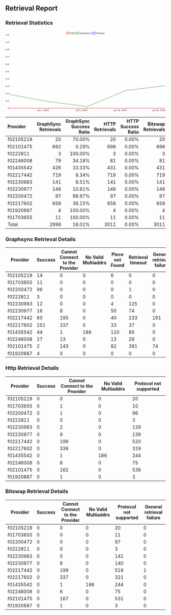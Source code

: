 ## Retrieval Report
### Retrieval Statistics
<img src="https://raw.githubusercontent.com/data-preservation-programs/filplus-checker-assets/main/filecoin-project/filecoin-plus-large-datasets/issues/2045/1690536000474.png"/>

| Provider  | GraphSync Retrievals | GraphSync Success Ratio | HTTP Retrievals | HTTP Success Ratio | Bitswap Retrievals | Bitswap Success Ratio |
| :-------- | -------------------: | ----------------------: | --------------: | -----------------: | -----------------: | --------------------: |
| f02105219 |                   20 |                  70.00% |              20 |              0.00% |                 20 |                 0.00% |
| f02101475 |                  692 |                   0.29% |             698 |              0.00% |                698 |                 0.00% |
| f0222811  |                    3 |                 100.00% |               3 |              0.00% |                  3 |                 0.00% |
| f02246008 |                   79 |                  34.18% |              81 |              0.00% |                 81 |                 0.00% |
| f01435542 |                  426 |                  10.33% |             431 |              0.00% |                431 |                 0.00% |
| f02217442 |                  719 |                   8.34% |             719 |              0.00% |                719 |                 0.00% |
| f02230983 |                  141 |                   8.51% |             141 |              0.00% |                141 |                 0.00% |
| f02230977 |                  148 |                  10.81% |             148 |              0.00% |                148 |                 0.00% |
| f02200472 |                   97 |                  98.97% |              97 |              0.00% |                 97 |                 0.00% |
| f02217602 |                  658 |                  38.15% |             658 |              0.00% |                658 |                 0.00% |
| f01920887 |                    4 |                 100.00% |               4 |              0.00% |                  4 |                 0.00% |
| f01703655 |                   11 |                 100.00% |              11 |              0.00% |                 11 |                 0.00% |
| Total     |                 2998 |                  18.01% |            3011 |              0.00% |               3011 |                 0.00% |

### Graphsync Retrieval Details
| Provider  | Success | Cannot Connect to the Provider | No Valid Multiaddrs | Piece not Found | Retrieval timeout | General retrieval failure |
| --------- | ------- | ------------------------------ | ------------------- | --------------- | ----------------- | ------------------------- |
| f02105219 | 14      | 0                              | 0                   | 6               | 0                 | 0                         |
| f01703655 | 11      | 0                              | 0                   | 0               | 0                 | 0                         |
| f02200472 | 96      | 0                              | 0                   | 0               | 1                 | 0                         |
| f0222811  | 3       | 0                              | 0                   | 0               | 0                 | 0                         |
| f02230983 | 12      | 0                              | 0                   | 4               | 125               | 0                         |
| f02230977 | 16      | 8                              | 0                   | 50              | 74                | 0                         |
| f02217442 | 60      | 195                            | 0                   | 40              | 233               | 191                       |
| f02217602 | 251     | 337                            | 0                   | 33              | 37                | 0                         |
| f01435542 | 44      | 1                              | 186                 | 110             | 85                | 0                         |
| f02246008 | 27      | 13                             | 0                   | 13              | 26                | 0                         |
| f02101475 | 2       | 143                            | 0                   | 82              | 391               | 74                        |
| f01920887 | 4       | 0                              | 0                   | 0               | 0                 | 0                         |

### Http Retrieval Details
| Provider  | Success | Cannot Connect to the Provider | No Valid Multiaddrs | Protocol not supported |
| --------- | ------- | ------------------------------ | ------------------- | ---------------------- |
| f02105219 | 0       | 0                              | 0                   | 20                     |
| f01703655 | 0       | 1                              | 0                   | 10                     |
| f02200472 | 0       | 1                              | 0                   | 96                     |
| f0222811  | 0       | 0                              | 0                   | 3                      |
| f02230983 | 0       | 2                              | 0                   | 139                    |
| f02230977 | 0       | 9                              | 0                   | 139                    |
| f02217442 | 0       | 199                            | 0                   | 520                    |
| f02217602 | 0       | 339                            | 0                   | 319                    |
| f01435542 | 0       | 1                              | 186                 | 244                    |
| f02246008 | 0       | 6                              | 0                   | 75                     |
| f02101475 | 0       | 162                            | 0                   | 536                    |
| f01920887 | 0       | 1                              | 0                   | 3                      |

### Bitswap Retrieval Details
| Provider  | Success | Cannot Connect to the Provider | No Valid Multiaddrs | Protocol not supported | General retrieval failure |
| --------- | ------- | ------------------------------ | ------------------- | ---------------------- | ------------------------- |
| f02105219 | 0       | 0                              | 0                   | 20                     | 0                         |
| f01703655 | 0       | 0                              | 0                   | 11                     | 0                         |
| f02200472 | 0       | 0                              | 0                   | 97                     | 0                         |
| f0222811  | 0       | 0                              | 0                   | 3                      | 0                         |
| f02230983 | 0       | 0                              | 0                   | 141                    | 0                         |
| f02230977 | 0       | 8                              | 0                   | 140                    | 0                         |
| f02217442 | 0       | 199                            | 0                   | 519                    | 1                         |
| f02217602 | 0       | 337                            | 0                   | 321                    | 0                         |
| f01435542 | 0       | 1                              | 186                 | 244                    | 0                         |
| f02246008 | 0       | 6                              | 0                   | 75                     | 0                         |
| f02101475 | 0       | 167                            | 0                   | 531                    | 0                         |
| f01920887 | 0       | 1                              | 0                   | 3                      | 0                         |
